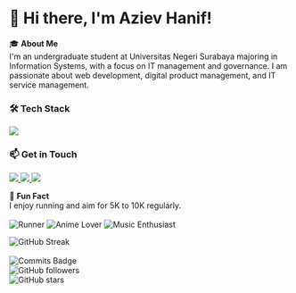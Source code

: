# 👋 Hi there, I'm Aziev Hanif!

🎓 **About Me**  
I'm an undergraduate student at Universitas Negeri Surabaya majoring in Information Systems, with a focus on IT management and governance. I am passionate about web development, digital product management, and IT service management.

### 🛠️ Tech Stack
<p>
  <a href="https://skillicons.dev">
    <img src="https://skillicons.dev/icons?i=html,css,javascript,react,nodejs,express,postgresql,git&theme=dark" />
  </a>
</p>

### 📫 Get in Touch  
<p>
  <a href="mailto:azievh@gmail.com">
    <img src="https://skillicons.dev/icons?i=gmail&theme=dark"/>
  </a>
  <a href="https://www.linkedin.com/in/azievhanif/">
    <img src="https://skillicons.dev/icons?i=linkedin&theme=dark"/>
  </a>
  <a href="https://instagram.com/azievhanif">
    <img src="https://skillicons.dev/icons?i=instagram&theme=dark"/>
  </a>

💬 **Fun Fact**  
I enjoy running and aim for 5K to 10K regularly.<br><br>
![Runner](https://img.shields.io/badge/-Runner-FF5733?style=flat&logo=adidas&logoColor=white)
![Anime Lover](https://img.shields.io/badge/-Anime%20Lover-FF9D00?logo=Crunchyroll&logoColor=white)
![Music Enthusiast](https://img.shields.io/badge/-Music%20Lover-1DB954?logo=spotify&logoColor=white)

![GitHub Streak](https://github-readme-streak-stats.herokuapp.com/?user=azievhanif&theme=radical)<br><br>
![Commits Badge](https://img.shields.io/github/commit-activity/m/azievhanif/digital-library-frontend?style=flat)<br>
![GitHub followers](https://img.shields.io/github/followers/azievhanif?label=Follow&style=social)<br>
![GitHub stars](https://img.shields.io/github/stars/azievhanif?label=Stars&style=social)
